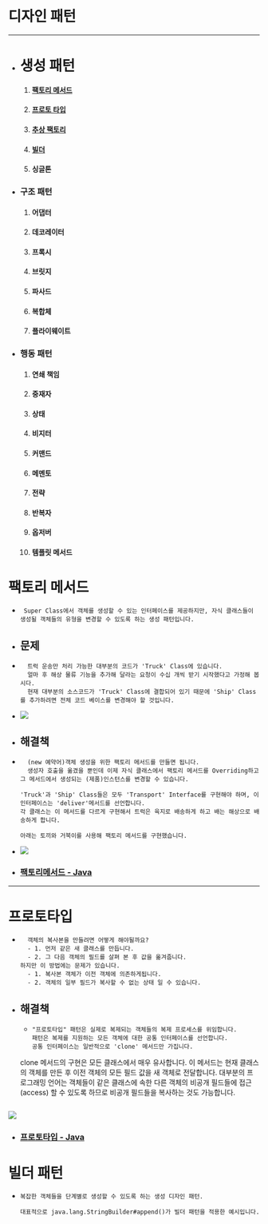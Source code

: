 # 디자인 패턴

<hr/>

- # 생성 패턴
    1. #### [팩토리 메서드](#팩토리-메서드)
    2. #### [프로토 타입](#프로토타입)
    3. #### [추상 팩토리](#추상-팩토리)
    4. #### [빌더](#빌더-패턴)
    5. #### 싱글톤
- ### 구조 패턴
    1. #### 어댑터
    2. #### 데코레이터
    3. #### 프록시
    4. #### 브릿지
    5. #### 파사드
    6. #### 복합체
    7. #### 플라이웨이트
- ### 행동 패턴
    1. #### 연쇄 책임
    2. #### 중재자
    3. #### 상태
    4. #### 비지터
    5. #### 커맨드
    6. #### 메멘토
    7. #### 전략
    8. #### 반복자
    9. #### 옵저버
    10. #### 템플릿 메서드

# 팩토리 메서드

- ``` Super Class에서 객체를 생성할 수 있는 인터페이스를 제공하지만, 자식 클래스들이 생성될 객체들의 유형을 변경할 수 있도록 하는 생성 패턴입니다.```
- ## 문제
- ```
    트럭 운송만 처리 가능한 대부분의 코드가 'Truck' Class에 있습니다.
    얼마 후 해상 물류 기능을 추가해 달라는 요청이 수십 개씩 받기 시작했다고 가정해 봅시다.
    현재 대부분의 소스코드가 'Truck' Class에 결합되어 있기 때문에 'Ship' Class를 추가하려면 전체 코드 베이스를 변경해야 할 것입니다.
  ```
- ![](https://refactoring.guru/images/patterns/diagrams/factory-method/solution1.png)

- ## 해결책
- ```
    (new 예약어)객체 생성을 위한 팩토리 메서드를 만들면 됩니다.
    생성자 호출을 옮겼을 뿐인데 이제 자식 클래스에서 팩토리 메서드를 Overriding하고 그 메서드에서 생성되는 (제품)인스턴스를 변경할 수 있습니다.
    
  'Truck'과 'Ship' Class들은 모두 'Transport' Interface를 구현해야 하며, 이 인터페이스는 'deliver'메서드를 선언합니다.
  각 클래스는 이 메서드를 다르게 구현해서 트럭은 육지로 배송하게 하고 배는 해상으로 배송하게 합니다.
  
  아래는 토끼와 거북이를 사용해 팩토리 메서드를 구현했습니다.
  ```
- ![](https://refactoring.guru/images/patterns/diagrams/factory-method/solution2-ko.png)
- ### [팩토리메서드 - Java](src/patterns/creational/factorymethod/Main.java)

<hr/>

# 프로토타입

- ```
    객체의 복사본을 만들려면 어떻게 해야될까요?
    - 1. 먼저 같은 새 클래스를 만듭니다.
    - 2. 그 다음 객체의 필드를 살펴 본 후 값을 옮겨줍니다.
  하지만 이 방법에는 문제가 있습니다.
    - 1. 복사본 객체가 이전 객체에 의존하게됩니다.
    - 2. 객체의 일부 필드가 복사할 수 없는 상태 일 수 있습니다.
  ```
- ## 해결책
    - ```
      "프로토타입" 패턴은 실제로 복제되는 객체들의 복제 프로세스를 위임합니다.
      패턴은 복제를 지원하는 모든 객체에 대한 공통 인터페이스를 선언합니다.
      공통 인터페이스는 일반적으로 'clone' 메서드만 가집니다.

  clone 메서드의 구현은 모든 클래스에서 매우 유사합니다.
  이 메서드는 현재 클래스의 객체를 만든 후 이전 객체의 모든 필드 값을 새 객체로 전달합니다.
  대부분의 프로그래밍 언어는 객체들이 같은 클래스에 속한 다른 객체의 비공개 필드들에 접근(access) 할 수 있도록 하므로 비공개 필드들을 복사하는 것도 가능합니다.
    ```

![](https://refactoring.guru/images/patterns/content/prototype/prototype-comic-2-ko.png)

- ### [프로토타입 - Java](src/patterns/creational/prototype/Main.java)

# 빌더 패턴

- ```
  복잡한 객체들을 단계별로 생성할 수 있도록 하는 생성 디자인 패턴.
    
  대표적으로 java.lang.StringBuilder#append()가 빌더 패턴을 적용한 예시입니다.
  ```
